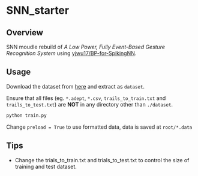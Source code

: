 # SNN_starter

## Overview

SNN moudle rebuild of *A Low Power, Fully Event-Based Gesture Recognition System* using [yjwu17/BP-for-SpikingNN](https://github.com/yjwu17/BP-for-SpikingNN).

## Usage

Download the dataset from [here](http://research.ibm.com/dvsgesture/) and extract as ```dataset```.

Ensure that all files (eg. ```*.adept```, ```*.csv```, ```trails_to_train.txt``` and ```trails_to_test.txt```) are **NOT** in any directory other than ```./dataset```.

```bash
python train.py
```

Change ```preload = True``` to use formatted data, data is saved at ```root/*.data```

## Tips

* Change the trials_to_train.txt and trials_to_test.txt to control the size of training and test dataset.


